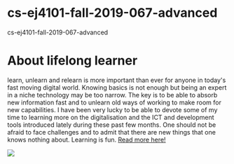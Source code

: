 # cs-ej4101-fall-2019-067-advanced
cs-ej4101-fall-2019-067-advanced

# About lifelong learner
learn, unlearn and relearn is more important than ever for anyone in today's fast moving digital world. Knowing basics is not enough but being an expert in a niche technology may be too narrow. The key is to be able to absorb new information fast and to unlearn old ways of working to make room for new capabilities. I have been very lucky to be able to devote some of my time to learning more on the digitalisation and the ICT and development tools introduced lately during these past few months. One should not be afraid to face challenges and to admit that there are new things that one knows nothing about. Learning is fun. [Read more here!](www.github.com)

![](https://upload.wikimedia.org/wikipedia/commons/5/56/Tiger.50.jpg)
